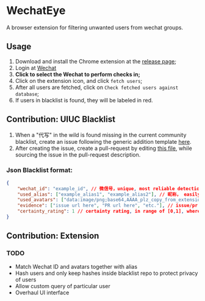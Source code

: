 # WechatEye
A browser extension for filtering unwanted users from wechat groups.

## Usage
1. Download and install the Chrome extension at the [release page](https://github.com/D0048/WechatEye/releases);
1. Login at [Wechat](https://wx.qq.com/)
1. **Click to select the Wechat to perform checks in;**
1. Click on the extension icon, and click `fetch users`;
1. After all users are fetched, click on `Check fetched users against database`;
1. If users in blacklist is found, they will be labeled in red.

## Contribution: UIUC Blacklist
1. When a "代写" in the wild is found missing in the current community blacklist, create an issue following the generic addition template [here](https://github.com/D0048/WechatEye/issues/new?assignees=&labels=&template=add--insert-wechat-id-nickname-.md&title=).
1. After creating the issue, create a pull-request by editing [this file](https://github.com/D0048/WechatEye/blob/repo/database/uiuc_blocklist.json), while sourcing the issue in the pull-request description.

### Json Blacklist format:
```json
{
    "wechat_id": "example_id", // 微信号，unique, most reliable detection metric
    "used_alias": ["example_alias1", "example_alias2"], // 昵称， easily changeable, and one wechat_id may hold many alias
    "used_avatars": ["data:image/png;base64,AAAA_plz_copy_from_extension_output"], // 头像， should be used in conjunction with alias to reduce false positives
    "evidence": ["issue url here", "PR url here", "etc."], // issue/pr url for reasons to add this user
    "certainty_rating": 1 // certainty rating, in range of [0,1], where higher is more certain
}
```

## Contribution: Extension
### TODO
- Match Wechat ID and avatars together with alias
- Hash users and only keep hashes inside blacklist repo to protect privacy of users
- Allow custom query of particular user
- Overhaul UI interface
